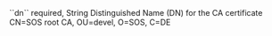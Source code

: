 <tr>
<td>``dn``</td>
<td>required, String</td>
<td>Distinguished Name (DN) for the CA certificate</td>
<td>CN=SOS root CA, OU=devel, O=SOS, C=DE</td>
<td></td>
</tr>
